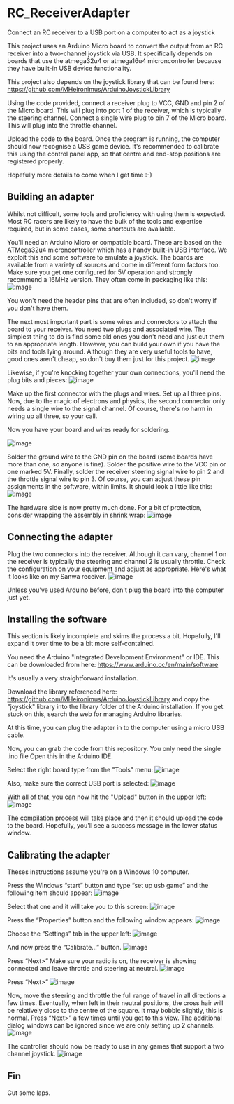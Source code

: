 # RC_ReceiverAdapter
Connect an RC receiver to a USB port on a computer to act as a joystick

This project uses an Arduino Micro board to convert the output from an RC receiver into a two-channel joystick via USB.
It specifically depends on boards that use the atmega32u4 or atmega16u4 microncontroller because they have built-in USB device functionality.

This project also depends on the joystick library that can be found here: https://github.com/MHeironimus/ArduinoJoystickLibrary

Using the code provided, connect a receiver plug to VCC, GND and pin 2 of the Micro board. This will plug into port 1 of the receiver, which is typically the steering channel. Connect a single wire plug to pin 7 of the Micro board. This will plug into the throttle channel.

Upload the code to the board. Once the program is running, the computer should now recognise a USB game device. It's recommended to calibrate this using the control panel app, so that centre and end-stop positions are registered properly.

Hopefully more details to come when I get time :-)

## Building an adapter
Whilst not difficult, some tools and proficiency with using them is expected. Most RC racers are likely to have the bulk of the tools and expertise required, but in some cases, some shortcuts are available.

You'll need an Arduino Micro or compatible board. These are based on the ATMega32u4 microncontroller which has a handy built-in USB interface. We exploit this and some software to emulate a joystick. The boards are available from a variety of sources and come in different form factors too. Make sure you get one configured for 5V operation and strongly recommend a 16MHz version. They often come in packaging like this:
![image](https://github.com/grandaspanna/RC_ReceiverAdapter/blob/master/images/IMG_3786.JPG )

You won't need the header pins that are often included, so don't worry if you don't have them.

The next most important part is some wires and connectors to attach the board to your receiver. You need two plugs and associated wire.
The simplest thing to do is find some old ones you don't need and just cut them to an appropriate length. However, you can build your own if you have the bits and tools lying around. Although they are very useful tools to have, good ones aren't cheap, so don't buy them just for this project.
![image](https://github.com/grandaspanna/RC_ReceiverAdapter/blob/master/images/IMG_3788.JPG )

Likewise, if you're knocking together your own connections, you'll need the plug bits and pieces:
![image](https://github.com/grandaspanna/RC_ReceiverAdapter/blob/master/images/IMG_3789.JPG )

Make up the first connector with the plugs and wires. Set up all three pins. Now, due to the magic of electrons and physics, the second connector only needs a single wire to the signal channel. Of course, there's no harm in wiring up all three, so your call.

Now you have your board and wires ready for soldering.

![image](https://github.com/grandaspanna/RC_ReceiverAdapter/blob/master/images/IMG_3791.JPG )

Solder the ground wire to the GND pin on the board (some boards have more than one, so anyone is fine). Solder the positive wire to the VCC pin or one marked 5V. Finally, solder the receiver steering signal wire to pin 2 and the throttle signal wire to pin 3. Of course, you can adjust these pin assignments in the software, within limits. It should look a little like this:
![image](https://github.com/grandaspanna/RC_ReceiverAdapter/blob/master/images/IMG_3792.JPG )

The hardware side is now pretty much done. For a bit of protection, consider wrapping the assembly in shrink wrap:
![image](https://github.com/grandaspanna/RC_ReceiverAdapter/blob/master/images/IMG_3796.JPG )

## Connecting the adapter

Plug the two connectors into the receiver. Although it can vary, channel 1 on the receiver is typically the steering and channel 2 is usually throttle. Check the configuration on your equipment and adjust as appropriate. Here's what it looks like on my Sanwa receiver.
![image](https://github.com/grandaspanna/RC_ReceiverAdapter/blob/master/images/IMG_3793.JPG )

Unless you've used Arduino before, don't plug the board into the computer just yet.

## Installing the software
This section is likely incomplete and skims the process a bit. Hopefully, I'll expand it over time to be a bit more self-contained.

You need the Arduino "Integrated Development Environment" or IDE. This can be downloaded from here:
https://www.arduino.cc/en/main/software

It's usually a very straightforward installation.

Download the library referenced here: https://github.com/MHeironimus/ArduinoJoystickLibrary and copy the "joystick" library into the library folder of the Arduino installation. If you get stuck on this, search the web for managing Arduino libraries.

At this time, you can plug the adapter in to the computer using a micro USB cable.

Now, you can grab the code from this repository. You only need the single .ino file Open this in the Arduino IDE.

Select the right board type from the "Tools" menu:
![image](https://github.com/grandaspanna/RC_ReceiverAdapter/blob/master/images/Screenshot%20(47).png )

Also, make sure the correct USB port is selected:
![image](https://github.com/grandaspanna/RC_ReceiverAdapter/blob/master/images/Screenshot%20(48).png )

With all of that, you can now hit the "Upload" button in the upper left:
![image](https://github.com/grandaspanna/RC_ReceiverAdapter/blob/master/images/Screenshot%20(49).png )

The compilation process will take place and then it should upload the code to the board. Hopefully, you'll see a success message in the lower status window.

## Calibrating the adapter

Theses instructions assume you're on a Windows 10 computer.

Press the Windows “start” button and type “set up usb game” and the following item should appear:
![image](https://github.com/grandaspanna/RC_ReceiverAdapter/blob/master/images/Screenshot%20(36).png )

Select that one and it will take you to this screen:
![image](https://github.com/grandaspanna/RC_ReceiverAdapter/blob/master/images/Screenshot%20(37).png )

Press the “Properties” button and the following window appears:
![image](https://github.com/grandaspanna/RC_ReceiverAdapter/blob/master/images/Screenshot%20(38).png )

Choose the “Settings” tab in the upper left:
![image](https://github.com/grandaspanna/RC_ReceiverAdapter/blob/master/images/Screenshot%20(39).png )

And now press the “Calibrate…” button.
![image](https://github.com/grandaspanna/RC_ReceiverAdapter/blob/master/images/Screenshot%20(40).png )

Press “Next>”
Make sure your radio is on, the receiver is showing connected and leave throttle and steering at neutral.
![image](https://github.com/grandaspanna/RC_ReceiverAdapter/blob/master/images/Screenshot%20(41).png )

Press “Next>”
![image](https://github.com/grandaspanna/RC_ReceiverAdapter/blob/master/images/Screenshot%20(42).png )

Now, move the steering and throttle the full range of travel in all directions a few times. Eventually, when left in their neutral positions, the cross hair will be relatively close to the centre of the square. It may bobble slightly, this is normal.
Press “Next>” a few times until you get to this view. The additional dialog windows can be ignored since we are only setting up 2 channels.
![image](https://github.com/grandaspanna/RC_ReceiverAdapter/blob/master/images/Screenshot%20(43).png )

The controller should now be ready to use in any games that support a two channel joystick.
![image](https://github.com/grandaspanna/RC_ReceiverAdapter/blob/master/images/Screenshot%20(44).png )


## Fin
Cut some laps.

